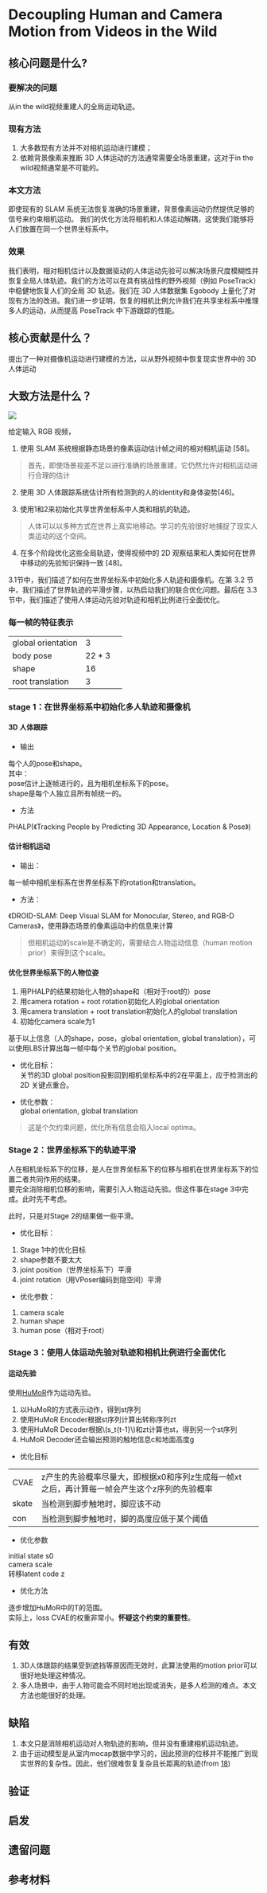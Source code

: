 # Decoupling Human and Camera Motion from Videos in the Wild

## 核心问题是什么?

### 要解决的问题

从in the wild视频重建人的全局运动轨迹。

### 现有方法

1. 大多数现有方法并不对相机运动进行建模；  
2. 依赖背景像素来推断 3D 人体运动的方法通常需要全场景重建，这对于in the wild视频通常是不可能的。

### 本文方法

即使现有的 SLAM 系统无法恢复准确的场景重建，背景像素运动仍然提供足够的信号来约束相机运动。
我们的优化方法将相机和人体运动解耦，这使我们能够将人们放置在同一个世界坐标系中。

### 效果

我们表明，相对相机估计以及数据驱动的人体运动先验可以解决场景尺度模糊性并恢复全局人体轨迹。我们的方法可以在具有挑战性的野外视频（例如 PoseTrack）中稳健地恢复人们的全局 3D 轨迹。我们在 3D 人体数据集 Egobody 上量化了对现有方法的改进。我们进一步证明，恢复的相机比例允许我们在共享坐标系中推理多人的运动，从而提高 PoseTrack 中下游跟踪的性能。

## 核心贡献是什么？

提出了一种对摄像机运动进行建模的方法，以从野外视频中恢复现实世界中的 3D 人体运动

## 大致方法是什么？

![](./assets/0ed222a83a2cf1c0d60cc12cfa962041_2_Figure_2_-137431908.png)

给定输入 RGB 视频，  
1. 使用 SLAM 系统根据静态场景的像素运动估计帧之间的相对相机运动 [58]。

> 首先，即使场景视差不足以进行准确的场景重建，它仍然允许对相机运动进行合理的估计

2. 使用 3D 人体跟踪系统估计所有检测到的人的identity和身体姿势[46]。

3. 使用1和2来初始化共享世界坐标系中人类和相机的轨迹。

> 人体可以以多种方式在世界上真实地移动。学习的先验很好地捕捉了现实人类运动的这个空间。

4. 在多个阶段优化这些全局轨迹，使得视频中的 2D 观察结果和人类如何在世界中移动的先验知识保持一致 [48]。

3.1节中，我们描述了如何在世界坐标系中初始化多人轨迹和摄像机。在第 3.2 节中，我们描述了世界轨迹的平滑步骤，以热启动我们的联合优化问题。最后在 3.3 节中，我们描述了使用人体运动先验对轨迹和相机比例进行全面优化。

### 每一帧的特征表示

||||
|---|---|---|
|global orientation|3|
|body pose|22 * 3|
|shape|16|
|root translation|3|

### stage 1：在世界坐标系中初始化多人轨迹和摄像机

#### 3D 人体跟踪

- 输出

每个人的pose和shape。  
其中：  
pose估计上逐帧进行的，且为相机坐标系下的pose。  
shape是每个人独立且所有帧统一的。 

- 方法

PHALP(《Tracking People by Predicting 3D Appearance, Location & Pose》)

#### 估计相机运动

- 输出：

每一帧中相机坐标系在世界坐标系下的rotation和translation。

- 方法：

《DROID-SLAM: Deep Visual SLAM for Monocular, Stereo, and RGB-D Cameras》，使用静态场景的像素运动中的信息来计算

> 但相机运动的scale是不确定的，需要结合人物运动信息（human motion prior）来得到这个scale。  

#### 优化世界坐标系下的人物位姿

1. 用PHALP的结果初始化人物的shape和（相对于root的）pose  
2. 用camera rotation + root rotation初始化人的global orientation  
3. 用camera translation + root translation初始化人的global translation
4. 初始化camera scale为1

基于以上信息（人的shape，pose，global orientation, global translation），可以使用LBS计算出每一帧中每个关节的global position。  

- 优化目标：  
关节的3D global position投影回到相机坐标系中的2在平面上，应于检测出的2D 关键点重合。  

- 优化参数：  
global orientation, global translation  

> 这是个欠约束问题，优化所有信息会陷入local optima。  

### Stage 2：世界坐标系下的轨迹平滑

人在相机坐标系下的位移，是人在世界坐标系下的位移与相机在世界坐标系下的位置二者共同作用的结果。  
要完全消除相机位移的影响，需要引入人物运动先验。但这件事在stage 3中完成。此时先不考虑。  

此时，只是对Stage 2的结果做一些平滑。  

- 优化目标：  
1. Stage 1中的优化目标
2. shape参数不要太大
3. joint position（世界坐标系下）平滑
4. joint rotation（用VPoser编码到隐空间）平滑

- 优化参数：  
1. camera scale
2. human shape
3. human pose（相对于root）

### Stage 3：使用人体运动先验对轨迹和相机比例进行全面优化

#### 运动先验

使用[HuMoR](./14.md)作为运动先验。  

1. 以HuMoR的方式表示动作，得到st序列
2. 使用HuMoR Encoder根据st序列计算出转称序列zt
3. 使用HuMoR Decoder根据\\(s_t{t-1}\\)和zt计算也st，得到另一个st序列
4. HuMoR Decoder还会输出预测的触地信息c和地面高度g  

- 优化目标

||||
|---|---|---|
|CVAE|z产生的先验概率尽量大，即根据x0和序列z生成每一帧xt之后，再计算每一帧会产生这个z序列的先验概率|
|skate|当检测到脚步触地时，脚应该不动|
|con|当检测到脚步触地时，脚的高度应低于某个阈值|

- 优化参数

initial state s0  
camera scale  
转移latent code z

- 优化方法

逐步增加HuMoR中的T的范围。  
实际上，loss CVAE的权重非常小。**怀疑这个约束的重要性**。  

## 有效

1. 3D人体跟踪的结果受到遮挡等原因而无效时，此算法使用的motion prior可以很好地处理这种情况。  
2. 多人场景中，由于人物可能会不同时地出现或消失，是多人检测的难点。本文方法也能很好的处理。  

## 缺陷

1. 本文只是消除相机运动对人物轨迹的影响，但并没有重建相机运动轨迹。  
2. 由于运动模型是从室内mocap数据中学习的，因此预测的位移并不能推广到现实世界的复杂性。因此，他们很难恢复复杂且长距离的轨迹(from [18](https://caterpillarstudygroup.github.io/ReadPapers/18.html))

## 验证

## 启发

## 遗留问题

## 参考材料